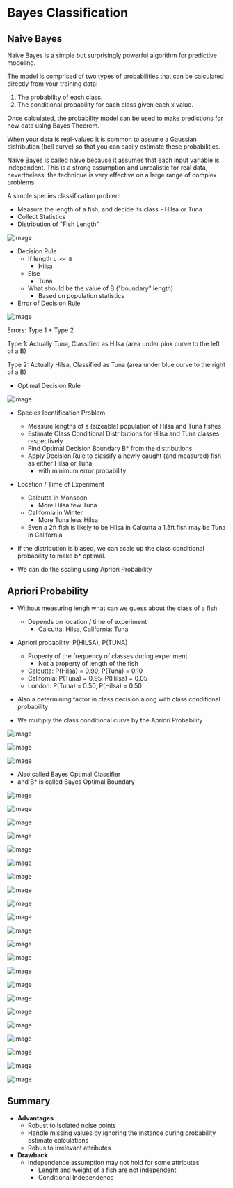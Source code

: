 # Bayes Classification

## Naive Bayes

Naive Bayes is a simple but surprisingly powerful algorithm for predictive modeling.

The model is comprised of two types of probabilities that can be calculated directly from your training data:

1. The probability of each class.
2. The conditional probability for each class given each x value.

Once calculated, the probability model can be used to make predictions for new data using Bayes Theorem.

When your data is real-valued it is common to assume a Gaussian distribution (bell curve) so that you can easily estimate these probabilities.

Naive Bayes is called naive because it assumes that each input variable is independent. This is a strong assumption and unrealistic for real data, nevertheless, the technique is very effective on a large range of complex problems.

A simple species classification problem

- Measure the length of a fish, and decide its class - Hilsa or Tuna
- Collect Statistics
- Distribution of "Fish Length"

![image](../../media/Bayes-Classification-image1.jpg)

- Decision Rule
    - If length `L <= B`
        - Hilsa
    - Else
        - Tuna
    - What should be the value of B ("boundary" length)
        - Based on population statistics
- Error of Decision Rule

![image](../../media/Bayes-Classification-image2.jpg)

Errors: Type 1 + Type 2

Type 1: Actually Tuna, Classified as Hilsa (area under pink curve to the left of a B)

Type 2: Actually Hilsa, Classified as Tuna (area under blue curve to the right of a B)

- Optimal Decision Rule

![image](../../media/Bayes-Classification-image3.jpg)

- Species Identification Problem
    - Measure lengths of a (sizeable) population of Hilsa and Tuna fishes
    - Estimate Class Conditional Distributions for Hilsa and Tuna classes respectively
    - Find Optimal Decision Boundary B* from the distributions
    - Apply Decision Rule to classify a newly caught (and measured) fish as either Hilsa or Tuna
        - with minimum error probability
- Location / Time of Experiment
    - Calcutta in Monsoon
        - More Hilsa few Tuna
    - California in Winter
        - More Tuna less Hilsa
    - Even a 2ft fish is likely to be Hilsa in Calcutta a 1.5ft fish may be Tuna in California

- If the distribution is biased, we can scale up the class conditional probability to make b* optimal.
- We can do the scaling using Apriori Probability

## Apriori Probability

- Without measuring lengh what can we guess about the class of a fish
    - Depends on location / time of experiment
        - Calcutta: Hilsa, California: Tuna
- Apriori probability: P(HILSA), P(TUNA)
    - Property of the frequency of classes during experiment
        - Not a property of length of the fish
    - Calcutta: P(Hilsa) = 0.90, P(Tuna) = 0.10
    - California: P(Tuna) = 0.95, P(Hilsa) = 0.05
    - London: P(Tuna) = 0.50, P(Hilsa) = 0.50
- Also a determining factor in class decision along with class conditional probability

- We multiply the class conditional curve by the Apriori Probability

![image](../../media/Bayes-Classification-image4.jpg)

![image](../../media/Bayes-Classification-image5.jpg)

![image](../../media/Bayes-Classification-image6.jpg)

- Also called Bayes Optimal Classifier
- and B* is called Bayes Optimal Boundary

![image](../../media/Bayes-Classification-image7.jpg)

![image](../../media/Bayes-Classification-image8.jpg)

![image](../../media/Bayes-Classification-image9.jpg)

![image](../../media/Bayes-Classification-image10.jpg)

![image](../../media/Bayes-Classification-image11.jpg)

![image](../../media/Bayes-Classification-image12.jpg)

![image](../../media/Bayes-Classification-image13.jpg)

![image](../../media/Bayes-Classification-image14.jpg)

![image](../../media/Bayes-Classification-image15.jpg)

![image](../../media/Bayes-Classification-image16.jpg)

![image](../../media/Bayes-Classification-image17.jpg)

![image](../../media/Bayes-Classification-image18.jpg)

![image](../../media/Bayes-Classification-image19.jpg)

![image](../../media/Bayes-Classification-image20.jpg)

![image](../../media/Bayes-Classification-image21.jpg)

![image](../../media/Bayes-Classification-image22.jpg)

![image](../../media/Bayes-Classification-image23.jpg)

![image](../../media/Bayes-Classification-image24.jpg)

![image](../../media/Bayes-Classification-image25.jpg)

![image](../../media/Bayes-Classification-image26.jpg)

![image](../../media/Bayes-Classification-image27.jpg)

![image](../../media/Bayes-Classification-image28.jpg)

## Summary

- **Advantages**
    - Robust to isolated noise points
    - Handle missing values by ignoring the instance during probability estimate calculations
    - Robus to irrelevant attributes
- **Drawback**
    - Independence assumption may not hold for some attributes
        - Lenght and weight of a fish are not independent
        - Conditional Independence
